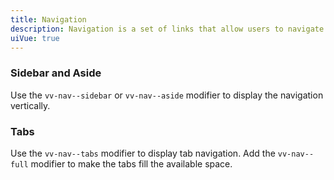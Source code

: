```yaml
---
title: Navigation
description: Navigation is a set of links that allow users to navigate between pages or sections of a website.
uiVue: true
---
```


### Sidebar and Aside
Use the `vv-nav--sidebar` or `vv-nav--aside` modifier to display the navigation vertically.

<code-editor resource-folder="navigation" resource-name="vertical" class="mb-lg"></code-editor>

### Tabs
Use the `vv-nav--tabs` modifier to display tab navigation. Add the `vv-nav--full` modifier to make the tabs fill the available space.

<code-editor resource-folder="navigation" resource-name="horizontal"></code-editor>